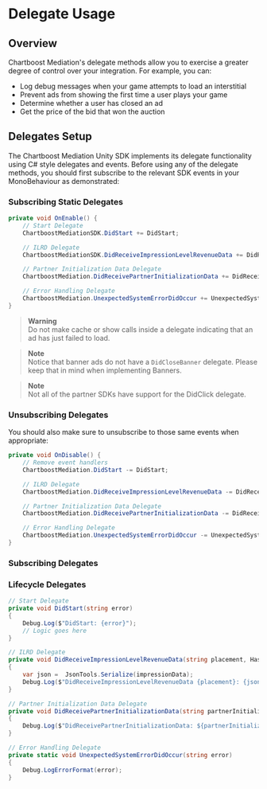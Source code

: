 # Delegate Usage

## Overview

Chartboost Mediation's delegate methods allow you to exercise a greater degree of control over your integration. For example, you can:

* Log debug messages when your game attempts to load an interstitial
* Prevent ads from showing the first time a user plays your game
* Determine whether a user has closed an ad
* Get the price of the bid that won the auction

## Delegates Setup

The Chartboost Mediation Unity SDK implements its delegate functionality using C# style delegates and events. Before using any of the delegate methods, you should first subscribe to the relevant SDK events in your MonoBehaviour as demonstrated:

### Subscribing Static Delegates
```c#
private void OnEnable() {
    // Start Delegate
    ChartboostMediationSDK.DidStart += DidStart;

    // ILRD Delegate
    ChartboostMediationSDK.DidReceiveImpressionLevelRevenueData += DidReceiveImpressionLevelRevenueData;

    // Partner Initialization Data Delegate
    ChartboostMediation.DidReceivePartnerInitializationData += DidReceivePartnerInitializationData;

    // Error Handling Delegate
    ChartboostMediation.UnexpectedSystemErrorDidOccur += UnexpectedSystemErrorDidOccur;
}
```

> **Warning** \
> Do not make cache or show calls inside a delegate indicating that an ad has just failed to load.

> **Note** \
> Notice that banner ads do not have a `DidCloseBanner` delegate. Please keep that in mind when implementing Banners.

> **Note** \
> Not all of the partner SDKs have support for the DidClick delegate.

### Unsubscribing Delegates

You should also make sure to unsubscribe to those same events when appropriate:

```c#
private void OnDisable() {
    // Remove event handlers
    ChartboostMediation.DidStart -= DidStart;

    // ILRD Delegate
    ChartboostMediation.DidReceiveImpressionLevelRevenueData -= DidReceiveImpressionLevelRevenueData;

    // Partner Initialization Data Delegate
    ChartboostMediation.DidReceivePartnerInitializationData -= DidReceivePartnerInitializationData;

    // Error Handling Delegate
    ChartboostMediation.UnexpectedSystemErrorDidOccur -= UnexpectedSystemErrorDidOccur;
}
```

### Subscribing Delegates

### Lifecycle Delegates
```c#
// Start Delegate
private void DidStart(string error)
{
    Debug.Log($"DidStart: {error}");
    // Logic goes here
}

// ILRD Delegate
private void DidReceiveImpressionLevelRevenueData(string placement, Hashtable impressionData)
{
    var json =  JsonTools.Serialize(impressionData);
    Debug.Log($"DidReceiveImpressionLevelRevenueData {placement}: {json}");
}

// Partner Initialization Data Delegate
private void DidReceivePartnerInitializationData(string partnerInitializationData)
{
    Debug.Log($"DidReceivePartnerInitializationData: ${partnerInitializationData}");
}

// Error Handling Delegate
private static void UnexpectedSystemErrorDidOccur(string error)
{
    Debug.LogErrorFormat(error);
}
```

